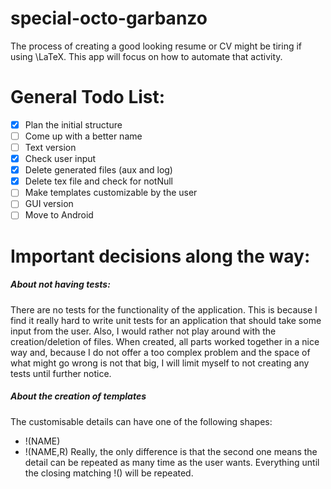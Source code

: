 # special-octo-garbanzo
The process of creating a good looking resume or CV might be tiring if using \LaTeX. This app will focus on how to automate that activity.

# General Todo List:
- [x] Plan the initial structure
- [ ] Come up with a better name
- [ ] Text version
- [x] Check user input
- [x] Delete generated files (aux and log)
- [x] Delete tex file and check for notNull
- [ ] Make templates customizable by the user
- [ ] GUI version
- [ ] Move to Android

# Important decisions along the way:
##### About not having tests:
There are no tests for the functionality of the application. This is because I find it really hard to write unit tests for an application that should take some input from the user. Also, I would rather not play around with the creation/deletion of files.
When created, all parts worked together in a nice way and, because I do not offer a too complex problem and the space of what might go wrong is not that big, I will limit myself to not creating any tests until further notice.

##### About the creation of templates
The customisable details can have one of the following shapes:
* !(NAME)
* !(NAME,R)
Really, the only difference is that the second one means the detail can be repeated as many time as the user wants. Everything until the closing matching !() will be repeated.
